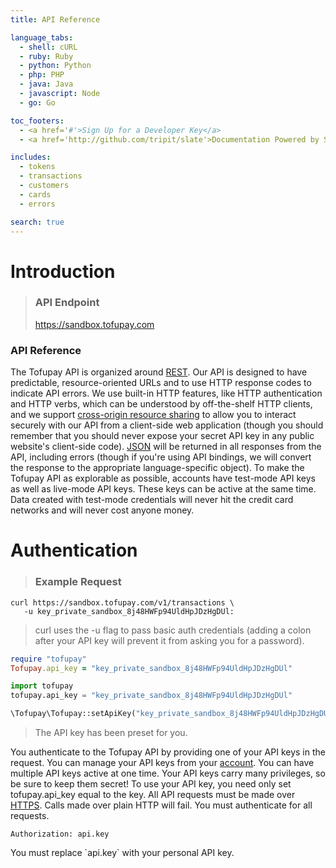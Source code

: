 ```yaml
---
title: API Reference

language_tabs:
  - shell: cURL
  - ruby: Ruby
  - python: Python
  - php: PHP
  - java: Java
  - javascript: Node
  - go: Go

toc_footers:
  - <a href='#'>Sign Up for a Developer Key</a>
  - <a href='http://github.com/tripit/slate'>Documentation Powered by Slate</a>

includes:
  - tokens
  - transactions
  - customers
  - cards
  - errors

search: true
---
```


# Introduction

> ### API Endpoint
> https://sandbox.tofupay.com

### API Reference

The Tofupay API is organized around [REST](http://en.wikipedia.org/wiki/Representational_state_transfer). Our API is designed to have predictable, resource-oriented URLs and to use HTTP response codes to indicate API errors. We use built-in HTTP features, like HTTP authentication and HTTP verbs, which can be understood by off-the-shelf HTTP clients, and we support [cross-origin resource sharing](http://en.wikipedia.org/wiki/Cross-origin_resource_sharing) to allow you to interact securely with our API from a client-side web application (though you should remember that you should never expose your secret API key in any public website's client-side code). [JSON](http://www.json.org/) will be returned in all responses from the API, including errors (though if you're using API bindings, we will convert the response to the appropriate language-specific object).
To make the Tofupay API as explorable as possible, accounts have test-mode API keys as well as live-mode API keys. These keys can be active at the same time. Data created with test-mode credentials will never hit the credit card networks and will never cost anyone money.











# Authentication

> ### Example Request

```shell
curl https://sandbox.tofupay.com/v1/transactions \
   -u key_private_sandbox_8j48HWFp94UldHpJDzHgDUl:
```

> curl uses the -u flag to pass basic auth credentials (adding a colon after your API key will prevent it from asking you for a password).


```ruby
require "tofupay"
Tofupay.api_key = "key_private_sandbox_8j48HWFp94UldHpJDzHgDUl"
```

```python
import tofupay
tofupay.api_key = "key_private_sandbox_8j48HWFp94UldHpJDzHgDUl"
```

```php
\Tofupay\Tofupay::setApiKey("key_private_sandbox_8j48HWFp94UldHpJDzHgDUl");
```

> The API key has been preset for you.

You authenticate to the Tofupay API by providing one of your API keys in the request. You can manage your API keys from your [account](https://dashboard-staging.tofupay.com). You can have multiple API keys active at one time. Your API keys carry many privileges, so be sure to keep them secret!
To use your API key, you need only set tofupay.api_key equal to the key. 
All API requests must be made over [HTTPS](http://en.wikipedia.org/wiki/HTTPS). Calls made over plain HTTP will fail. You must authenticate for all requests.

`Authorization: api.key`

<aside class="notice">
You must replace `api.key` with your personal API key.
</aside>
